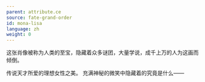 ```yaml
---
parent: attribute.ce
source: fate-grand-order
id: mona-lisa
language: zh
weight: 0
---
```


这张肖像被称为人类的至宝，隐藏着众多谜团，大量学说，成千上万的人为这画而倾倒。

传说天才所爱的理想女性之美。
充满神秘的微笑中隐藏着的究竟是什么——
